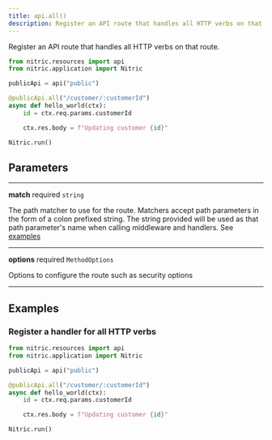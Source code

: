 ```yaml
---
title: api.all()
description: Register an API route that handles all HTTP verbs on that route.
---
```


Register an API route that handles all HTTP verbs on that route.

```python
from nitric.resources import api
from nitric.application import Nitric

publicApi = api("public")

@publicApi.all("/customer/:customerId")
async def hello_world(ctx):
    id = ctx.req.params.customerId

    ctx.res.body = f"Updating customer {id}"

Nitric.run()
```

## Parameters

---

**match** required `string`

The path matcher to use for the route. Matchers accept path parameters in the form of a colon prefixed string. The string provided will be used as that path parameter's name when calling middleware and handlers. See [examples](#examples)

---

**options** required `MethodOptions`

Options to configure the route such as security options

---

## Examples

### Register a handler for all HTTP verbs

```python
from nitric.resources import api
from nitric.application import Nitric

publicApi = api("public")

@publicApi.all("/customer/:customerId")
async def hello_world(ctx):
    id = ctx.req.params.customerId

    ctx.res.body = f"Updating customer {id}"

Nitric.run()
```
